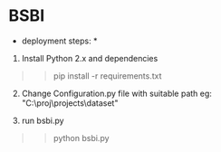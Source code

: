 # BSBI

* deployment steps: *
1) Install Python 2.x and dependencies
  >> pip install -r requirements.txt
2) Change Configuration.py file with suitable path
eg: "C:\\proj\\projects\\dataset"

3) run bsbi.py
  >> python bsbi.py
